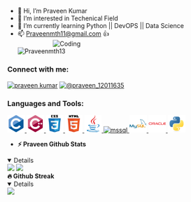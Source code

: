 - 👋 Hi, I’m Praveen Kumar
- 👀 I’m interested in Techenical Field
- 🌱 I’m currently learning Python || DevOPS || Data Science 
- 📫 Praveenmth11@gmail.com 👍
<img align="right" alt="Coding" width="400" src="https://camo.githubusercontent.com/5ddf73ad3a205111cf8c686f687fc216c2946a75005718c8da5b837ad9de78c9/68747470733a2f2f7468756d62732e6766796361742e636f6d2f4576696c4e657874446576696c666973682d736d616c6c2e676966"> <p align="left"> <img src="https://komarev.com/ghpvc/?username=Praveenmth13&label=Profile%20views&color=129e00&style=plastic" alt="Praveenmth13" /> </p>

<h3 align="left">Connect with me:</h3>
<p align="left">
<a href="https://www.linkedin.com/in/praveen-kumar-a339431b7/" target="blank"><img align="center" src="https://image.similarpng.com/very-thumbnail/2020/07/Linkedin-logo-on-transparent--background-PNG.png" alt="praveen kumar" height="30" width="40" /></a>
<a href="https://www.hackerrank.com/praveen_12011635" target="blank"><img align="center" src="https://avatar-prod-us-east-2.webexcontent.com/Avtr~V1~1eb65fdf-9643-417f-9974-ad72cae0e10f/V1~81d84586e97ed40071f95739a5710240c28dc271a02dcb4415e9afa46ecba0b1~2ffd87b6784e4c0b860346e4c92feb72?quarantineState=evaluating" alt="@praveen_12011635" height="30" width="40" /></a>
</p>

<h3 align="left">Languages and Tools:</h3>
<p align="left"> <a href="https://www.cprogramming.com/" target="_blank" rel="noreferrer"> <img src="https://raw.githubusercontent.com/devicons/devicon/master/icons/c/c-original.svg" alt="c" width="40" height="40"/> </a> <a href="https://www.w3schools.com/cpp/" target="_blank" rel="noreferrer"> <img src="https://raw.githubusercontent.com/devicons/devicon/master/icons/cplusplus/cplusplus-original.svg" alt="cplusplus" width="40" height="40"/> </a> <a href="https://www.w3schools.com/css/" target="_blank" rel="noreferrer"> <img src="https://raw.githubusercontent.com/devicons/devicon/master/icons/css3/css3-original-wordmark.svg" alt="css3" width="40" height="40"/> </a> <a href="https://www.w3.org/html/" target="_blank" rel="noreferrer"> <img src="https://raw.githubusercontent.com/devicons/devicon/master/icons/html5/html5-original-wordmark.svg" alt="html5" width="40" height="40"/> </a> <a href="https://www.java.com" target="_blank" rel="noreferrer"> <img src="https://raw.githubusercontent.com/devicons/devicon/master/icons/java/java-original.svg" alt="java" width="40" height="40"/> </a> <a href="https://www.microsoft.com/en-us/sql-server" target="_blank" rel="noreferrer"> <img src="https://www.svgrepo.com/show/303229/microsoft-sql-server-logo.svg" alt="mssql" width="40" height="40"/> </a> <a href="https://www.mysql.com/" target="_blank" rel="noreferrer"> <img src="https://raw.githubusercontent.com/devicons/devicon/master/icons/mysql/mysql-original-wordmark.svg" alt="mysql" width="40" height="40"/> </a> <a href="https://www.oracle.com/" target="_blank" rel="noreferrer"> <img src="https://raw.githubusercontent.com/devicons/devicon/master/icons/oracle/oracle-original.svg" alt="oracle" width="40" height="40"/> </a> <a href="https://www.python.org" target="_blank" rel="noreferrer"> <img src="https://raw.githubusercontent.com/devicons/devicon/master/icons/python/python-original.svg" alt="python" width="40" height="40"/> </a> </p>

- <summary><b>⚡ Praveen Github Stats</b></summary>
<details open>
<img height="180em" src="https://github-readme-stats.vercel.app/api?username=Praveenmth13&theme=synthwave" />
<img height="180em" src="https://github-readme-stats.vercel.app/api/top-langs/?username=Praveenmth13&exclude_repo=KNN-Image-Classification&show_icons=true&hide_border=true&layout=compact&langs_count=8"/>
 </details>
 <summary><b> 🔥 Github Streak</b></summary>
<details open>
<img height="180em" src="https://github-readme-streak-stats.herokuapp.com/?user=Praveenmth13&hide_border=true" />
</details>
